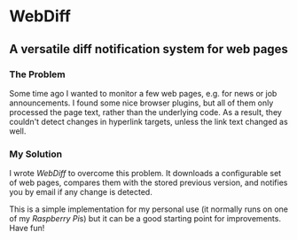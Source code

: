 # WebDiff

## A versatile diff notification system for web pages

### The Problem

Some time ago I wanted to monitor a few web pages, e.g. for news or job announcements. I found some nice browser plugins, but all of them only processed the page text, rather than the underlying code. As a result, they couldn't detect changes in hyperlink targets, unless the link text changed as well.

### My Solution

I wrote *WebDiff* to overcome this problem. It downloads a configurable set of web pages, compares them with the stored previous version, and notifies you by email if any change is detected.

This is a simple implementation for my personal use (it normally runs on one of my *Raspberry Pi*s) but it can be a good starting point for improvements. Have fun!